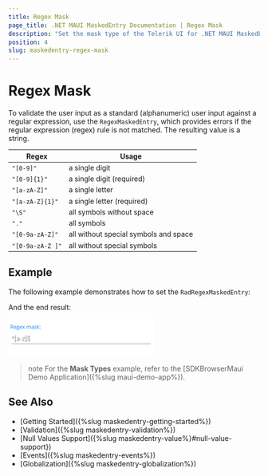```yaml
---
title: Regex Mask
page_title: .NET MAUI MaskedEntry Documentation | Regex Mask
description: "Set the mask type of the Telerik UI for .NET MAUI MaskedEntry to validate the expected user input format such as regex."
position: 4
slug: maskedentry-regex-mask
---
```


# Regex Mask

To validate the user input as a standard (alphanumeric) user input against a regular expression, use the `RegexMaskedEntry`, which provides errors if the regular expression (regex) rule is not matched. The resulting value is a string.

|**Regex** | **Usage** |
|---|---|
|`"[0-9]"` | a single digit|
|`"[0-9]{1}"` | a single digit (required)|
|`"[a-zA-Z]"` | a single letter|
|`"[a-zA-Z]{1}"` | a single letter (required)|
|`"\S"` | all symbols without space|
|`"."` | all symbols|
|`"[0-9a-zA-Z]"` | all without special symbols and space|
|`"[0-9a-zA-Z ]"` | all without special symbols|

## Example

The following example demonstrates how to set the `RadRegexMaskedEntry`:

<snippet id='regexmaskedentry-getting-started-xaml' />

And the end result:

![RadRegexMaskedEntry](../images/maskedentry_regex.png)

>note For the **Mask Types** example, refer to the [SDKBrowserMaui Demo Application]({%slug maui-demo-app%}).

## See Also

- [Getting Started]({%slug maskedentry-getting-started%})
- [Validation]({%slug maskedentry-validation%})
- [Null Values Support]({%slug maskedentry-value%}#null-value-support})
- [Events]({%slug maskedentry-events%})
- [Globalization]({%slug maskedentry-globalization%})
